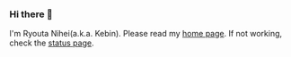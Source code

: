 ### Hi there 👋

I'm Ryouta Nihei(a.k.a. Kebin).
Please read my [home page](https://xn--08j8cqe.jp).
If not working, check the [status page](https://status.kebin-cf.net/).


<!--
**kebin-rn/kebin-rn** is a ✨ _special_ ✨ repository because its `README.md` (this file) appears on your GitHub profile.

Here are some ideas to get you started:

- 🔭 I’m currently working on ...
- 🌱 I’m currently learning ...
- 👯 I’m looking to collaborate on ...
- 🤔 I’m looking for help with ...
- 💬 Ask me about ...
- 📫 How to reach me: ...
- 😄 Pronouns: ...
- ⚡ Fun fact: ...
-->
